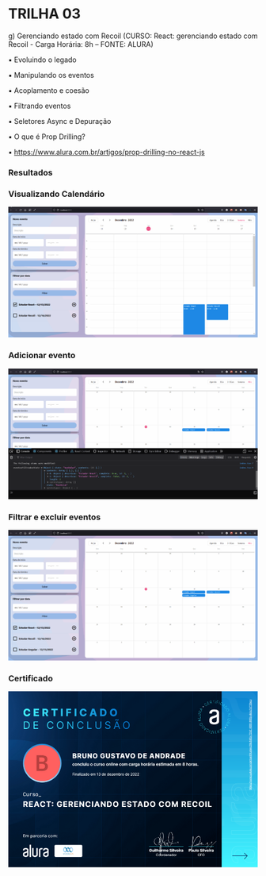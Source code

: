 # TRILHA 03

g) Gerenciando estado com Recoil (CURSO: React: gerenciando estado com Recoil - Carga Horária: 8h – FONTE: ALURA)

▪ Evoluindo o legado

▪ Manipulando os eventos

▪ Acoplamento e coesão

▪ Filtrando eventos

▪ Seletores Async e Depuração

▪ O que é Prop Drilling?

▪ <https://www.alura.com.br/artigos/prop-drilling-no-react-js>

### Resultados

### Visualizando Calendário

![visualizando-calendario](./public/screenshots/visualizando-calendario.gif)

### Adicionar evento

![adicionar-evento](./public/screenshots/adicionar-evento.gif)

### Filtrar e excluir eventos

![filtrar-e-excluir](./public/screenshots/filtrar-e-excluir.gif)

### Certificado

![Certificado](./public/screenshots/certificate.png)
